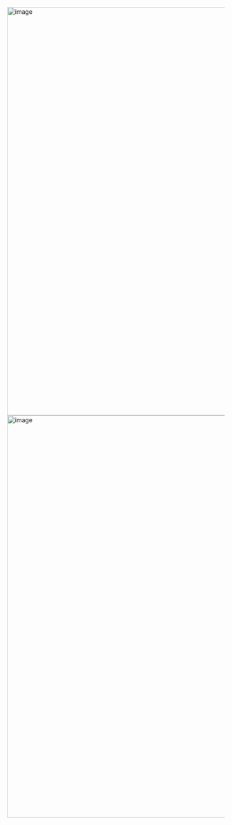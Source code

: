 <img width="944" alt="image" src="https://github.com/user-attachments/assets/5f78cac8-0034-4f4d-b50b-483d35e66644" />
<img width="930" alt="image" src="https://github.com/user-attachments/assets/5365d6a5-9a6f-48ed-9b83-f0ede3760397" />

